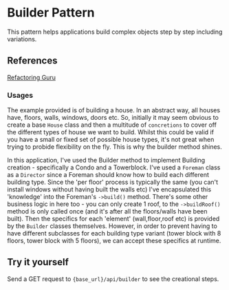 # Builder Pattern

This pattern helps applications build complex objects step by step including variations.

## References
[Refactoring Guru](https://refactoring.guru/design-patterns/builder)

### Usages

The example provided is of building a house. In an abstract way, all houses have, floors, walls, windows, doors etc. So, initially it may seem obvious to create a base `House` class and then a multitude of `concretions` to cover off the different types of house we want to build. Whilst this could be valid if you have a small or fixed set of possible house types, it's not great when trying to probide flexibility on the fly. This is why the builder method shines.

In this application, I've used the Builder method to implement Building creation - specifically a Condo and a Towerblock. I've used a `Foreman` class as a `Director` since a Foreman should know how to build each different building type. Since the 'per floor' process is typically the same (you can't install windows without having built the walls etc) I've encapsulated this 'knowledge' into the Foreman's `->build()` method. There's some other business logic in here too - you can only create 1 roof, to the `->buildRoof()` method is only called once (and it's after all the floors/walls have been built). Then the specifics for each 'element' (wall,floor,roof etc) is provided by the `Builder` classes themselves. However, in order to prevent having to have different subclasses for each building type variant (tower block with 8 floors, tower block with 5 floors), we can accept these specifics at runtime.

## Try it yourself

Send a GET request to `{base_url}/api/builder` to see the creational steps.